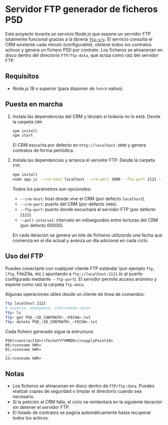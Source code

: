 # Servidor FTP generador de ficheros P5D

Este proyecto levanta un servicio Node.js que expone un servidor FTP totalmente funcional gracias a la librería [`ftp-srv`](https://github.com/trs/ftp-srv).
El servicio consulta el CRM existente cada minuto (configurable), obtiene todos los contratos activos y genera un fichero P5D por
contrato. Los ficheros se almacenan en disco dentro del directorio `FTP/ftp-data`, que actúa como raíz del servidor FTP.

## Requisitos

- Node.js 18 o superior (para disponer de `fetch` nativo).

## Puesta en marcha

1. Instala las dependencias del CRM y lánzalo si todavía no lo está. Desde la carpeta `CRM`:

   ```bash
   npm install
   npm start
   ```

   El CRM escucha por defecto en `http://localhost:3000` y genera contratos de forma periódica.

2. Instala las dependencias y arranca el servidor FTP. Desde la carpeta `FTP`:

   ```bash
   npm install
   node app.js --crm-host localhost --crm-port 3000 --ftp-port 2121 --poll-interval 60000
   ```

   Todos los parámetros son opcionales:

   - `--crm-host`: host donde vive el CRM (por defecto `localhost`).
   - `--crm-port`: puerto del CRM (por defecto `3000`).
   - `--ftp-port`: puerto donde escuchará el servidor FTP (por defecto `2121`).
   - `--poll-interval`: intervalo en milisegundos entre lecturas del CRM (por defecto 60000).

   En cada iteración se genera un lote de ficheros utilizando una fecha que comienza en el día actual y avanza un día adicional
   en cada ciclo.

## Uso del FTP

Puedes conectarte con cualquier cliente FTP estándar (por ejemplo `ftp`, `lftp`, FileZilla, etc.) apuntando a `ftp://localhost:2121`
(o al puerto configurado mediante `--ftp-port`). El servidor permite acceso anónimo y expone como raíz la carpeta `ftp-data`.

Algunas operaciones útiles desde un cliente de línea de comandos:

```bash
ftp localhost 2121
# usuario: anonymous, contraseña vacía
ftp> ls
ftp> get P5D_<ID_CONTRATO>_<FECHA>.txt
ftp> delete P5D_<ID_CONTRATO>_<FECHA>.txt
```

Cada fichero generado sigue la estructura:

```
P5D|<contractId>|<fechaYYYYMMDD>|<supplyPointId>
00;<consumo kWh>
01;<consumo kWh>
...
23;<consumo kWh>
```

## Notas

- Los ficheros se almacenan en disco dentro de `FTP/ftp-data`. Puedes realizar copias de seguridad o limpiar el directorio cuando sea necesario.
- Si la petición al CRM falla, el ciclo se reintentará en la siguiente iteración sin detener el servidor FTP.
- El listado de contratos se pagina automáticamente hasta recuperar todos los activos.
